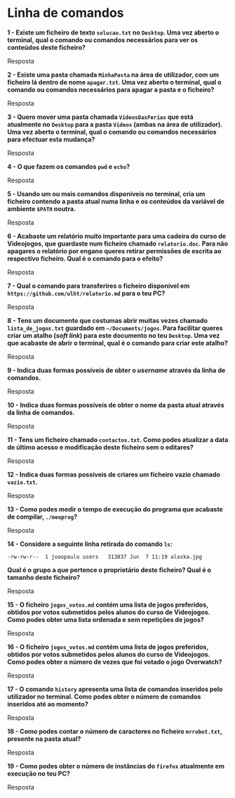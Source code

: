 # Linha de comandos

**1 - Existe um ficheiro de texto `solucao.txt` no `Desktop`. Uma vez aberto o
terminal, qual o comando ou comandos necessários para ver os conteúdos deste
ficheiro?**

Resposta

**2 - Existe uma pasta chamada `MinhaPasta` na área de utilizador, com um
ficheiro lá dentro de nome `apagar.txt`. Uma vez aberto o terminal, qual o
comando ou comandos necessários para apagar a pasta e o ficheiro?**

Resposta

**3 - Quero mover uma pasta chamada `VideosDasFerias` que está atualmente no
`Desktop` para a pasta `Videos` (ambas na área de utilizador). Uma vez aberto o
terminal, qual o comando ou comandos necessários para efectuar esta mudança?**

Resposta

**4 - O que fazem os comandos `pwd` e `echo`?**

Resposta

**5 - Usando um ou mais comandos disponíveis no terminal, cria um ficheiro
contendo a pasta atual numa linha e os conteúdos da variável de ambiente
`$PATH` noutra.**

Resposta

**6 - Acabaste um relatório muito importante para uma cadeira do curso de
Videojogos, que guardaste num ficheiro chamado `relatorio.doc`. Para não
apagares o relatório por engano queres retirar permissões de escrita ao
respectivo ficheiro. Qual é o comando para o efeito?**

Resposta

**7 - Qual o comando para transferires o ficheiro disponível em
`https://github.com/ulht/relatorio.md` para o teu PC?**

Resposta

**8 - Tens um documento que costumas abrir muitas vezes chamado
`lista_de_jogos.txt` guardado em `~/Documents/jogos`. Para facilitar queres
criar um atalho (_soft link_) para este documento no teu `Desktop`. Uma vez que
acabaste de abrir o terminal, qual é o comando para criar este atalho?**

Resposta

**9 - Indica duas formas possíveis de obter o _username_ através da linha de
comandos.**

Resposta

**10 - Indica duas formas possíveis de obter o nome da pasta atual através da
linha de comandos.**

Resposta

**11 - Tens um ficheiro chamado `contactos.txt`. Como podes atualizar a data de
último acesso e modificação deste ficheiro sem o editares?**

Resposta

**12 - Indica duas formas possíveis de criares um ficheiro vazio chamado
`vazio.txt`.**

Resposta

**13 - Como podes medir o tempo de execução do programa que acabaste de
compilar, `./meuprog`?**

Resposta

**14 - Considere a seguinte linha retirada do comando `ls`:**

`-rw-rw-r--  1 joaopaulo users   313837 Jun  7 11:19 alaska.jpg`

**Qual é o grupo a que pertence o proprietário deste ficheiro? Qual é o tamanho
deste ficheiro?**

Resposta

**15 - O ficheiro `jogos_votos.md` contém uma lista de jogos preferidos,
obtidos por votos submetidos pelos alunos do curso de Videojogos. Como podes
obter uma lista ordenada e sem repetições de jogos?**

Resposta

**16 - O ficheiro `jogos_votos.md` contém uma lista de jogos preferidos,
obtidos por votos submetidos pelos alunos do curso de Videojogos. Como podes
obter o número de vezes que foi votado o jogo Overwatch?**

Resposta

**17 - O comando `history` apresenta uma lista de comandos inseridos pelo
utilizador no terminal. Como podes obter o número de comandos inseridos até ao
momento?**

Resposta

**18 - Como podes contar o número de caracteres no ficheiro `mrrobot.txt`,
presente na pasta atual?**

Resposta

**19 - Como podes obter o número de instâncias do `firefox` atualmente em
execução no teu PC?**

Resposta
